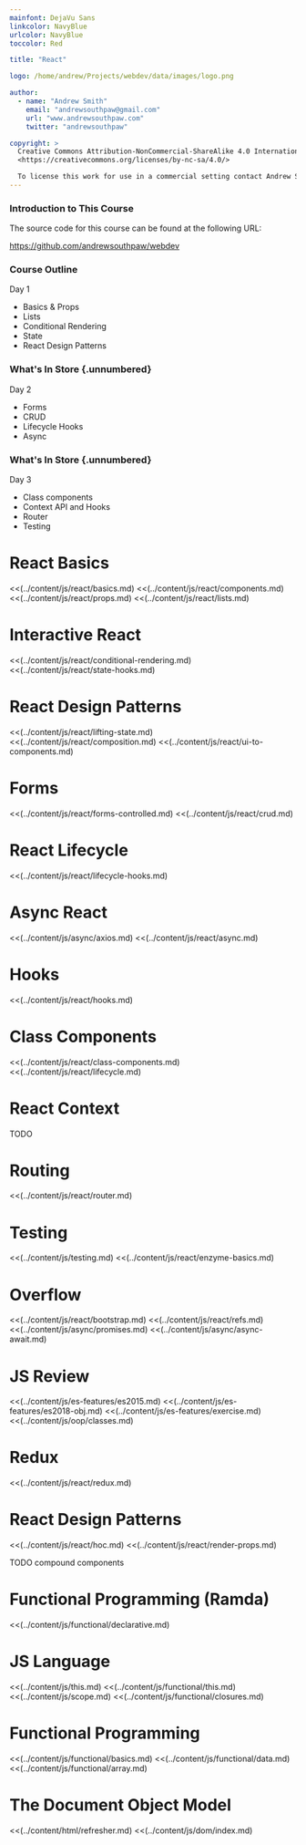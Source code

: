 ```yaml
---
mainfont: DejaVu Sans
linkcolor: NavyBlue
urlcolor: NavyBlue
toccolor: Red

title: "React"

logo: /home/andrew/Projects/webdev/data/images/logo.png

author:
  - name: "Andrew Smith"
    email: "andrewsouthpaw@gmail.com"
    url: "www.andrewsouthpaw.com"
    twitter: "andrewsouthpaw"

copyright: >
  Creative Commons Attribution-NonCommercial-ShareAlike 4.0 International Public License:
  <https://creativecommons.org/licenses/by-nc-sa/4.0/>

  To license this work for use in a commercial setting contact Andrew Smith
---
```


### Introduction to This Course

The source code for this course can be found at the following URL:

<https://github.com/andrewsouthpaw/webdev>

### Course Outline

Day 1

* Basics & Props
* Lists
* Conditional Rendering
* State
* React Design Patterns

### What's In Store {.unnumbered}

Day 2

* Forms
* CRUD
* Lifecycle Hooks
* Async

### What's In Store {.unnumbered}

Day 3

* Class components
* Context API and Hooks
* Router
* Testing

# React Basics

<<(../content/js/react/basics.md)
<<(../content/js/react/components.md)
<<(../content/js/react/props.md)
<<(../content/js/react/lists.md)

# Interactive React

<<(../content/js/react/conditional-rendering.md)
<<(../content/js/react/state-hooks.md)

# React Design Patterns

<<(../content/js/react/lifting-state.md)
<<(../content/js/react/composition.md)
<<(../content/js/react/ui-to-components.md)

# Forms

<<(../content/js/react/forms-controlled.md)
<<(../content/js/react/crud.md)

# React Lifecycle

<<(../content/js/react/lifecycle-hooks.md)

# Async React

<<(../content/js/async/axios.md)
<<(../content/js/react/async.md)

# Hooks

<<(../content/js/react/hooks.md)

# Class Components

<<(../content/js/react/class-components.md)
<<(../content/js/react/lifecycle.md)

# React Context

TODO

# Routing

<<(../content/js/react/router.md)

# Testing

<<(../content/js/testing.md)
<<(../content/js/react/enzyme-basics.md)

# Overflow

<<(../content/js/react/bootstrap.md)
<<(../content/js/react/refs.md)
<<(../content/js/async/promises.md)
<<(../content/js/async/async-await.md)

# JS Review

<<(../content/js/es-features/es2015.md)
<<(../content/js/es-features/es2018-obj.md)
<<(../content/js/es-features/exercise.md)
<<(../content/js/oop/classes.md)

# Redux

<<(../content/js/react/redux.md)

# React Design Patterns

<<(../content/js/react/hoc.md)
<<(../content/js/react/render-props.md)

<div class="notes">
    TODO compound components
</div>

# Functional Programming (Ramda)

<<(../content/js/functional/declarative.md)

# JS Language

<<(../content/js/this.md)
<<(../content/js/functional/this.md)
<<(../content/js/scope.md)
<<(../content/js/functional/closures.md)

# Functional Programming

<<(../content/js/functional/basics.md)
<<(../content/js/functional/data.md)
<<(../content/js/functional/array.md)

# The Document Object Model

<<(../content/html/refresher.md)
<<(../content/js/dom/index.md)
